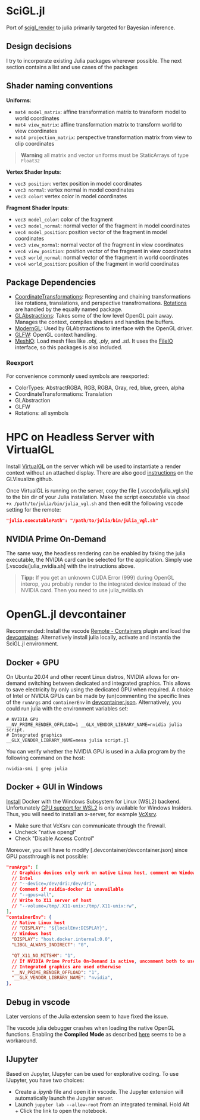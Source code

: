# SciGL.jl
Port of [scigl_render](https://gitlab.com/rwth-irt-public/flirt/scigl_render) to julia primarily targeted for Bayesian inference.

## Design decisions
I try to incorporate existing Julia packages wherever possible.
The next section contains a list and use cases of the packages

## Shader naming conventions
**Uniforms**:
- `mat4 model_matrix`: affine transformation matrix to transform model to world coordinates
- `mat4 view_matrix`: affine transformation matrix to transform world to view coordinates
- `mat4 projection_matrix`: perspective transformation matrix from view to clip coordinates
> **Warning** all matrix and vector uniforms must be StaticArrays of type `Float32`

**Vertex Shader Inputs**:
- `vec3 position`: vertex position in model coordinates
- `vec3 normal`: vertex normal in model coordinates
- `vec3 color`: vertex color in model coordinates

**Fragment Shader Inputs**:
- `vec3 model_color`: color of the fragment
- `vec3 model_normal`:  normal vector of the fragment in model coordinates
- `vec4 model_position`: position vector of the fragment in model coordinates
- `vec3 view_normal`: normal vector of the fragment in view coordinates
- `vec4 view_position`: position vector of the fragment in view coordinates
- `vec3 world_normal`: normal vector of the fragment in world coordinates
- `vec4 world_position`: position of the fragment in world coordinates

## Package Dependencies
- [CoordinateTransformations](https://github.com/JuliaGeometry/CoordinateTransformations.jl): Representing and chaining transformations like rotations, translations, and perspective transfromations.
  [Rotations](https://github.com/JuliaGeometry/Rotations.jl) are handled by the equally named package.
- [GLAbstractions](https://github.com/JuliaGL/GLAbstraction.jl): Takes some of the low level OpenGL pain away.
  Manages the context, compiles shaders and handles the buffers.
- [ModernGL](https://github.com/JuliaGL/ModernGL.jl): Used by GLAbstractions to interface with the OpenGL driver.
- [GLFW](https://github.com/JuliaGL/GLFW.jl): OpenGL context handling.
- [MeshIO](https://github.com/JuliaIO/MeshIO.jl): Load mesh files like *.obj*, *.ply*, and *.stl*.
  It uses the [FileIO](https://github.com/JuliaIO/FileIO.jl) interface, so this packages is also included.

### Reexport
For convenience commonly used symbols are reexported:
- ColorTypes: AbstractRGBA, RGB, RGBA, Gray, red, blue, green, alpha
- CoordinateTransformations: Translation
- GLAbstraction
- GLFW
- Rotations: all symbols


# HPC on Headless Server with VirtualGL
Install [VirtualGL](https://virtualgl.org/) on the server which will be used to instantiate a render context without an attached display.
There are also good [instructions](https://github.com/JuliaGL/GLVisualize.jl/issues/146#issuecomment-289242168) on the GLVisualize github.

Once VirtualGL is running on the server, copy the file [.vscode/julia_vgl.sh] to the bin dir of your Julia installation.
Make the script executable via `chmod +x /path/to/julia/bin/julia_vgl.sh` and then edit the following vscode setting for the remote:
```json
"julia.executablePath": "/path/to/julia/bin/julia_vgl.sh"
```

## NVIDIA Prime On-Demand
The same way, the headless rendering can be enabled by faking the julia executable, the NVIDIA card can be selected for the application.
Simply use [.vscode/julia_nvidia.sh] with the instructions above.

> **Tipp:** If you get an unknown CUDA Error (999) during OpenGL interop, you probably render to the integrated device instead of the NVIDIA card.
> Then you need to use julia_nvidia.sh

# OpenGL.jl devcontainer
Recommended: Install the vscode [Remote - Containers](https://marketplace.visualstudio.com/items?itemName=ms-vscode-remote.remote-containers) plugin and load the [devcontainer](https://code.visualstudio.com/docs/remote/containers).
Alternatively install julia locally, activate and instantia the SciGL.jl environment.

## Docker + GPU
On Ubuntu 20.04 and other recent Linux distros, NVIDIA allows for on-demand switching between dedicated and integrated graphics.
This allows to save electricity by only using the dedicated GPU when required.
A choice of Intel or NVIDIA GPUs can be made by (un)commenting the specific lines of the `runArgs` and `containerEnv` in [devcontainer.json](.devcontainer/devcontainer.json).
Alternatively, you could run julia with the environment variables set:
```shell
# NVIDIA GPU
__NV_PRIME_RENDER_OFFLOAD=1 __GLX_VENDOR_LIBRARY_NAME=nvidia julia script.
# Integrated graphics
__GLX_VENDOR_LIBRARY_NAME=mesa julia script.jl
```
You can verify whether the NVIDIA GPU is used in a Julia program by the following command on the host:
```shell
nvidia-smi | grep julia
```

## Docker + GUI in Windows
[Install](https://docs.docker.com/docker-for-windows/wsl/) Docker with the Windows Subsystem for Linux (WSL2) backend.
Unfortunately [GPU support for WSL2](https://www.docker.com/blog/wsl-2-gpu-support-is-here/) is only available for Windows Insiders.
Thus, you will need to install an x-server, for example [VcXsrv](https://sourceforge.net/projects/vcxsrv/).

- Make sure that VcXsrv can communicate through the firewall.
- Uncheck "native opengl"
- Check "Disable Access Control"

Moreover, you will have to modify [.devcontainer/devcontainer.json] since GPU passthrough is not possible:
```json
"runArgs": [
  // Graphics devices only work on native Linux host, comment on Windows
  // Intel
  // "--device=/dev/dri:/dev/dri",
  // Comment if nvidia-docker is unavailable
  // "--gpus=all",
  // Write to X11 server of host
  // "--volume=/tmp/.X11-unix:/tmp/.X11-unix:rw",
],
"containerEnv": {
  // Native Linux host
  // "DISPLAY": "${localEnv:DISPLAY}",
  // Windows host
  "DISPLAY": "host.docker.internal:0.0",
  "LIBGL_ALWAYS_INDIRECT": "0",

  "QT_X11_NO_MITSHM": "1",
  // If NVIDIA Prime Profile On-Demand is active, uncomment both to use NVIDIA GPU
  // Integrated graphics are used otherwise
  "__NV_PRIME_RENDER_OFFLOAD": "1",
  "__GLX_VENDOR_LIBRARY_NAME": "nvidia",
},
```

## Debug in vscode
Later versions of the Julia extension seem to have fixed the issue.

The vscode julia debugger crashes when loading the native OpenGL functions.
Enabling the **Compiled Mode** as described [here](https://www.julia-vscode.org/docs/stable/userguide/debugging/) seems to be a workaround.

## IJupyter
Based on Jupyter, IJupyter can be used for explorative coding.
To use IJupyter, you have two choices:
- Create a *.ipynb* file and open it in vscode.
  The Jupyter extension will automatically launch the Jupyter server.
- Launch `jupyter lab --allow-root` from an integrated terminal.
  Hold Alt + Click the link to open the notebook.
